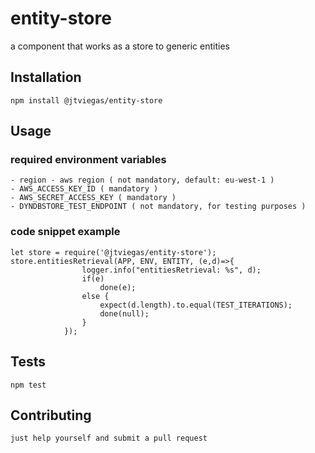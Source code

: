 
entity-store
=========

a component that works as a store to generic entities

## Installation

  `npm install @jtviegas/entity-store`

## Usage

### required environment variables
    
    - region - aws region ( not mandatory, default: eu-west-1 )
    - AWS_ACCESS_KEY_ID ( mandatory )
    - AWS_SECRET_ACCESS_KEY ( mandatory )
    - DYNDBSTORE_TEST_ENDPOINT ( not mandatory, for testing purposes )

### code snippet example

    let store = require('@jtviegas/entity-store');
    store.entitiesRetrieval(APP, ENV, ENTITY, (e,d)=>{
                    logger.info("entitiesRetrieval: %s", d);
                    if(e)
                        done(e);
                    else {
                        expect(d.length).to.equal(TEST_ITERATIONS);
                        done(null);
                    }
                });

    
## Tests

  `npm test`

## Contributing

    just help yourself and submit a pull request
